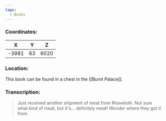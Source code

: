 ```yaml
---
tags:
  - Books
---
```


### Coordinates:
| **X** | **Y**| **Z** |
|:-----:|:----:|:-----:|
|-3981  |63   |6020  |

### Location:
This book can be found in a chest in the [[Burnt Palace]].

### Transcription:
> Just received another shipment of meat from Rhaveloth. Not sure what kind of meat, but it's... definitely meat! Wonder where they got it from.

